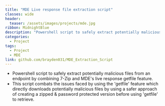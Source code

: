```yaml
---
title: "MDE Live response file extraction script"
classes: wide
header:
  teaser: /assets/images/projects/mde.jpg
ribbon: MidnightBlue
description: "Powershell script to safely extract potentially malicious files from an endpoint by combining 7-Zip and MDE's live response getfile feature."
categories:
  - Project
tags:
  - Project
  - MDE
link: github.com/brayden031/MDE_Extraction_Script
---
```


- Powershell script to safely extract potentially malicious files from an endpoint by combining 7-Zip and MDE's live response getfile feature.
- This script combats the issues faced by using the 'getfile' feature which directly downloads potentially malicious files by using a safer approach of creating a zipped & password protected version before using 'getfile' to retrieve.
